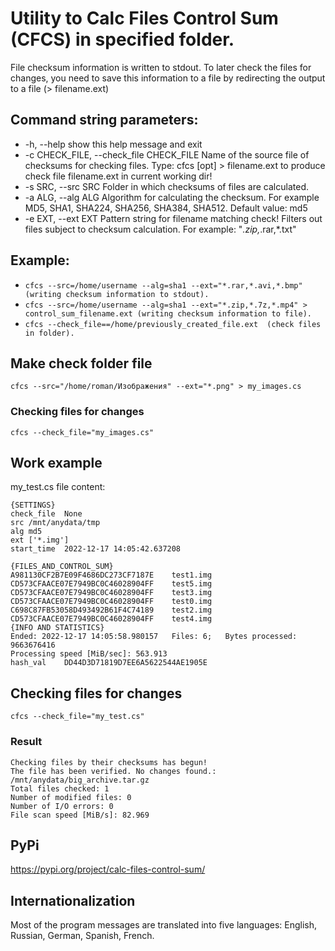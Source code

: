# Utility to Calc Files Control Sum (CFCS) in specified folder.

File checksum information is written to stdout.
To later check the files for changes, you need to save this information 
to a file by redirecting the output to a file (> filename.ext)

## Command string parameters:
  - -h, --help            show this help message and exit
  - -c CHECK_FILE, --check_file CHECK_FILE
                        Name of the source file of checksums for checking
                        files. Type: cfcs [opt] > filename.ext to produce
                        check file filename.ext in current working dir!
  - -s SRC, --src SRC     Folder in which checksums of files are calculated.
  - -a ALG, --alg ALG     Algorithm for calculating the checksum. For example
                        MD5, SHA1, SHA224, SHA256, SHA384, SHA512. Default
                        value: md5
  - -e EXT, --ext EXT     Pattern string for filename matching check! Filters
                        out files subject to checksum calculation. For
                        example: "*.zip,*.rar,*.txt"
  
## Example: 
- ```cfcs --src=/home/username --alg=sha1 --ext="*.rar,*.avi,*.bmp" (writing checksum information to stdout).```
- ```cfcs --src=/home/username --alg=sha1 --ext="*.zip,*.7z,*.mp4" > control_sum_filename.ext (writing checksum information to file).```
- ```cfcs --check_file==/home/previously_created_file.ext  (check files in folder).```

## Make check folder file
    cfcs --src="/home/roman/Изображения" --ext="*.png" > my_images.cs
### Checking files for changes
    cfcs --check_file="my_images.cs"
## Work example
my_test.cs file content:
```
{SETTINGS}
check_file	None
src	/mnt/anydata/tmp
alg	md5
ext	['*.img']
start_time	2022-12-17 14:05:42.637208

{FILES_AND_CONTROL_SUM}
A981130CF2B7E09F4686DC273CF7187E	test1.img
CD573CFAACE07E7949BC0C46028904FF	test5.img
CD573CFAACE07E7949BC0C46028904FF	test3.img
CD573CFAACE07E7949BC0C46028904FF	test0.img
C698C87FB53058D493492B61F4C74189	test2.img
CD573CFAACE07E7949BC0C46028904FF	test4.img
{INFO AND STATISTICS}
Ended: 2022-12-17 14:05:58.980157	Files: 6;	Bytes processed: 9663676416
Processing speed [MiB/sec]: 563.913
hash_val	DD44D3D71819D7EE6A5622544AE1905E
```

## Checking files for changes
    cfcs --check_file="my_test.cs"

### Result
```
Checking files by their checksums has begun!
The file has been verified. No changes found.: /mnt/anydata/big_archive.tar.gz
Total files checked: 1
Number of modified files: 0
Number of I/O errors: 0
File scan speed [MiB/s]: 82.969
```
## PyPi
https://pypi.org/project/calc-files-control-sum/

## Internationalization
Most of the program messages are translated into five languages: English, Russian, German, Spanish, French.